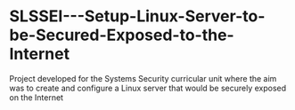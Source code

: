# SLSSEI---Setup-Linux-Server-to-be-Secured-Exposed-to-the-Internet
Project developed for the Systems Security curricular unit where the aim was to create and configure a Linux server that would be securely exposed on the Internet
